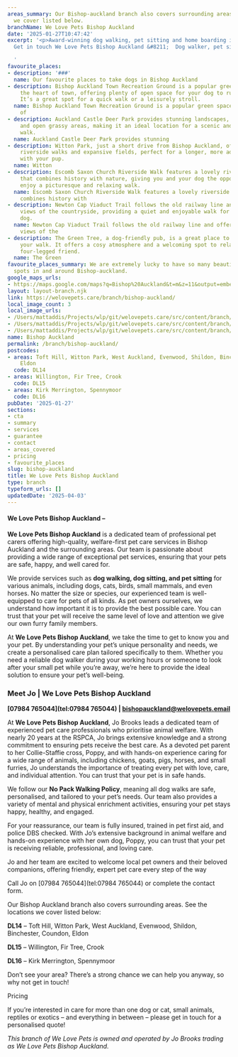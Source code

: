```yaml
---
areas_summary: Our Bishop-auckland branch also covers surrounding areas. See the locations
  we cover listed below.
branchName: We Love Pets Bishop Auckland
date: '2025-01-27T10:47:42'
excerpt: '<p>Award-winning dog walking, pet sitting and home boarding in Bishop Auckland
  Get in touch We Love Pets Bishop Auckland &#8211;  Dog walker, pet sitter and&hellip;</p>

  '
favourite_places:
- description: '###'
  name: Our favourite places to take dogs in Bishop Auckland
- description: Bishop Auckland Town Recreation Ground is a popular green space in
    the heart of town, offering plenty of open space for your dog to run and play.
    It’s a great spot for a quick walk or a leisurely stroll.
  name: Bishop Auckland Town Recreation Ground is a popular green space in the heart
    of
- description: Auckland Castle Deer Park provides stunning landscapes, woodland trails,
    and open grassy areas, making it an ideal location for a scenic and peaceful dog
    walk.
  name: Auckland Castle Deer Park provides stunning
- description: Witton Park, just a short drive from Bishop Auckland, offers beautiful
    riverside walks and expansive fields, perfect for a longer, more adventurous outing
    with your pup.
  name: Witton
- description: Escomb Saxon Church Riverside Walk features a lovely riverside trail
    that combines history with nature, giving you and your dog the opportunity to
    enjoy a picturesque and relaxing walk.
  name: Escomb Saxon Church Riverside Walk features a lovely riverside trail that
    combines history with
- description: Newton Cap Viaduct Trail follows the old railway line and offers fantastic
    views of the countryside, providing a quiet and enjoyable walk for you and your
    dog.
  name: Newton Cap Viaduct Trail follows the old railway line and offers fantastic
    views of the
- description: The Green Tree, a dog-friendly pub, is a great place to unwind after
    your walk. It offers a cosy atmosphere and a welcoming spot to relax with your
    four-legged friend.
  name: The Green
favourite_places_summary: We are extremely lucky to have so many beautiful dog walking
  spots in and around Bishop-auckland.
google_maps_urls:
- https://maps.google.com/maps?q=Bishop%20Auckland&t=m&z=11&output=embed&iwloc=near
layout: layout-branch.njk
link: https://welovepets.care/branch/bishop-auckland/
local_image_count: 3
local_image_urls:
- /Users/mattaddis/Projects/wlp/git/welovepets.care/src/content/branch/images/bishop-auckland/Bishop-Auckland-1-scaled.jpeg
- /Users/mattaddis/Projects/wlp/git/welovepets.care/src/content/branch/images/bishop-auckland/Bishop-Auckland-3-1024x683.jpeg
- /Users/mattaddis/Projects/wlp/git/welovepets.care/src/content/branch/images/bishop-auckland/Bishop-Auckland-2.jpeg
name: Bishop Auckland
permalink: /branch/bishop-auckland/
postcodes:
- areas: Toft Hill, Witton Park, West Auckland, Evenwood, Shildon, Binchester, Coundon,
    Eldon
  code: DL14
- areas: Willington, Fir Tree, Crook
  code: DL15
- areas: Kirk Merrington, Spennymoor
  code: DL16
pubDate: '2025-01-27'
sections:
- cta
- summary
- services
- guarantee
- contact
- areas_covered
- pricing
- favourite_places
slug: bishop-auckland
title: We Love Pets Bishop Auckland
type: branch
typeform_urls: []
updatedDate: '2025-04-03'
---
```


#### **We Love Pets Bishop Auckland –**

**We Love Pets Bishop Auckland** is a dedicated team of professional pet carers offering high-quality, welfare-first pet care services in Bishop Auckland and the surrounding areas. Our team is passionate about providing a wide range of exceptional pet services, ensuring that your pets are safe, happy, and well cared for.

We provide services such as **dog walking, dog sitting, and pet sitting** for various animals, including dogs, cats, birds, small mammals, and even horses. No matter the size or species, our experienced team is well-equipped to care for pets of all kinds. As pet owners ourselves, we understand how important it is to provide the best possible care. You can trust that your pet will receive the same level of love and attention we give our own furry family members.

At **We Love Pets Bishop Auckland**, we take the time to get to know you and your pet. By understanding your pet’s unique personality and needs, we create a personalised care plan tailored specifically to them. Whether you need a reliable dog walker during your working hours or someone to look after your small pet while you’re away, we’re here to provide the ideal solution to ensure your pet’s well-being.

### **Meet Jo | We Love Pets Bishop Auckland**

**[07984 765044](tel:07984 765044) | [bishopauckland@welovepets.email](mailto:farnborough@welovepets.email)**

At **We Love Pets Bishop Auckland**, Jo Brooks leads a dedicated team of experienced pet care professionals who prioritise animal welfare. With nearly 20 years at the RSPCA, Jo brings extensive knowledge and a strong commitment to ensuring pets receive the best care. As a devoted pet parent to her Collie-Staffie cross, Poppy, and with hands-on experience caring for a wide range of animals, including chickens, goats, pigs, horses, and small furries, Jo understands the importance of treating every pet with love, care, and individual attention. You can trust that your pet is in safe hands.

We follow our **No Pack Walking Policy**, meaning all dog walks are safe, personalised, and tailored to your pet’s needs. Our team also provides a variety of mental and physical enrichment activities, ensuring your pet stays happy, healthy, and engaged.

For your reassurance, our team is fully insured, trained in pet first aid, and police DBS checked. With Jo’s extensive background in animal welfare and hands-on experience with her own dog, Poppy, you can trust that your pet is receiving reliable, professional, and loving care.

Jo and her team are excited to welcome local pet owners and their beloved companions, offering friendly, expert pet care every step of the way

Call Jo on [07984 765044](tel:07984 765044) or complete the contact form.

Our Bishop Auckland branch also covers surrounding areas. See the locations we cover listed below:

**DL14** – Toft Hill, Witton Park, West Auckland, Evenwood, Shildon, Binchester, Coundon, Eldon

**DL15** – Willington, Fir Tree, Crook

**DL16** – Kirk Merrington, Spennymoor

Don’t see your area? There’s a strong chance we can help you anyway, so why not get in touch!

Pricing

If you’re interested in care for more than one dog or cat, small animals, reptiles or exotics – and everything in between – please get in touch for a personalised quote!

*This branch of We Love Pets is owned and operated by Jo Brooks trading as We Love Pets Bishop Auckland.*

